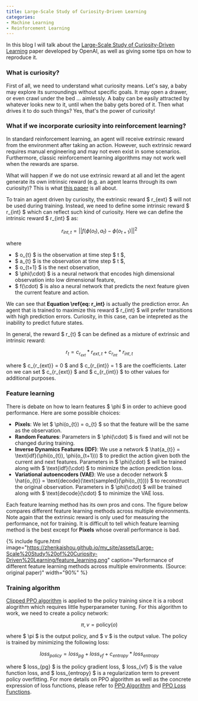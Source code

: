 ```yaml
---
title: Large-Scale Study of Curiosity-Driven Learning
categories:
- Machine Learning
- Reinforcement Learning
---
```


In this blog I will talk about the [Large-Scale Study of Curiosity-Driven Learning](https://pathak22.github.io/large-scale-curiosity/resources/largeScaleCuriosity2018.pdf) paper developed by OpenAI, as well as giving some tips on how to reproduce it.

### What is curiosity?

First of all, we need to understand what curiosity means. Let's say, a baby may explore its surroundings without specific goals. It may open a drawer, or even crawl under the bed ... aimlessly. A baby can be easily attracted by whatever looks new to it, until when the baby gets bored of it. Then what drives it to do such things? Yes, that's the power of curiosity! 

### What if we incorporate curiosity into reinforcement learning?

In standard reinforcement learning, an agent will receive extrinsic reward from the environment after taking an action. However, such extrinsic reward requires manual engineering and may not even exist in some scenarios. Furthermore, classic reinforcement learning algorithms may not work well when the rewards are sparse. 

What will happen if we do not use extrinsic reward at all and let the agent generate its own intrinsic reward (e.g. an agent learns through its own curiosity)? This is what [this paper](https://pathak22.github.io/large-scale-curiosity/resources/largeScaleCuriosity2018.pdf) is all about. 

To train an agent driven by curiosity, the extrinsic reward $ r_{ext} $ will not be used during training. Instead, we need to define some intrinsic reward $ r_{int} $ which can reflect such kind of curiosity. Here we can define the intrinsic reward $ r_{int} $ as:

$$ r_{int, t} = ||f(\phi(o_{t}), a_{t}) - \phi(o_{t+1})||^{2} \label{eq: r_int} $$

where
- $ o_{t} $ is the observation at time step $ t $,
- $ a_{t} $ is the observation at time step $ t $,
- $ o_{t+1} $ is the next observation,
- $ \phi(\cdot) $ is a neural network that encodes high dimensional observation into low dimensional feature,
- $ f(\cdot) $ is also a neural network that predicts the next feature given the current feature and action.

We can see that **Equation \ref{eq: r_int}** is actually the prediction error. An agent that is trained to maximize this reward $ r_{int} $ will prefer transitions with high prediction errors. Curiosity, in this case, can be intepreted as the inability to predict future states.

In general, the reward $ r_{t} $ can be defined as a mixture of extrinsic and intrinsic reward:

$$ r_{t} = c_{r_{ext}} * r_{ext, t} + c_{r_{int}} * r_{int, t} \label{eq: r} $$

where $ c_{r_{ext}} = 0 $ and $ c_{r_{int}} = 1 $ are the coefficients. Later on we can set $ c_{r_{ext}} $ and $ c_{r_{int}} $ to other values for additional purposes.

### Feature learning

There is debate on how to learn features $ \phi $ in order to achieve good performance. Here are some possible choices:
- **Pixels**: We let $ \phi(o_{t}) = o_{t} $ so that the feature will be the same as the observation. 
- **Random Features**: Parameters in $ \phi(\cdot) $ is fixed and will not be changed during training. 
- **Inverse Dynamics Features (IDF)**: We use a network $ \hat{a_{t}} = \text{idf}(\phi(o_{t}), \phi(o_{t+1})) $ to predict the action given both the current and next features. Parameters in $ \phi(\cdot) $ will be trained along with $ \text{idf}(\cdot) $ to minimize the action prediction loss.
- **Variational autoencoders (VAE)**: We use a decoder network $ \hat{o_{t}} = \text{decode}(\text{sampled}(\phi(o_{t}))) $ to reconstruct the original observation. Parameters in $ \phi(\cdot) $ will be trained along with $ \text{decode}(\cdot) $ to minimize the VAE loss.

Each feature learning method has its own pros and cons. The figure below compares different feature learning methods across multiple environments. Note again that the extrinsic reward is only used for measuring the performance, not for training. It is difficult to tell which feature learning method is the best except for **Pixels** whose overall performance is bad.

{% include figure.html image="https://zhenkaishou.github.io/my_site/assets/Large-Scale%20Study%20of%20Curiosity-Driven%20Learning/feature_learning.png" caption="Performance of different feature learning methods across multiple environments. (Source: original paper)" width="90%" %}

### Training algorithm
[Clipped PPO algorithm](https://blog.openai.com/openai-baselines-ppo/) is applied to the policy training since it is a robost alogrithm which requires little hyperparameter tuning. For this algorithm to work, we need to create a policy network:

$$ \pi, v = \text{policy}(o) \label{eq: policy} $$

where $ \pi $ is the output policy, and $ v $ is the output value. The policy is trained by minimizing the following loss:

$$ loss_{policy} = loss_{pg} + loss_{vf} + c_{entropy} * loss_{entropy} $$

where $ loss_{pg} $ is the policy gradient loss, $ loss_{vf} $ is the value function loss, and $ loss_{entropy} $ is a regularization term to prevent policy overfitting. For more details on PPO algorithm as well as the concrete expression of loss functions, please refer to [PPO Algorithm](https://spinningup.openai.com/en/latest/algorithms/ppo.html) and [PPO Loss Functions](https://medium.com/aureliantactics/ppo-hyperparameters-and-ranges-6fc2d29bccbe).
